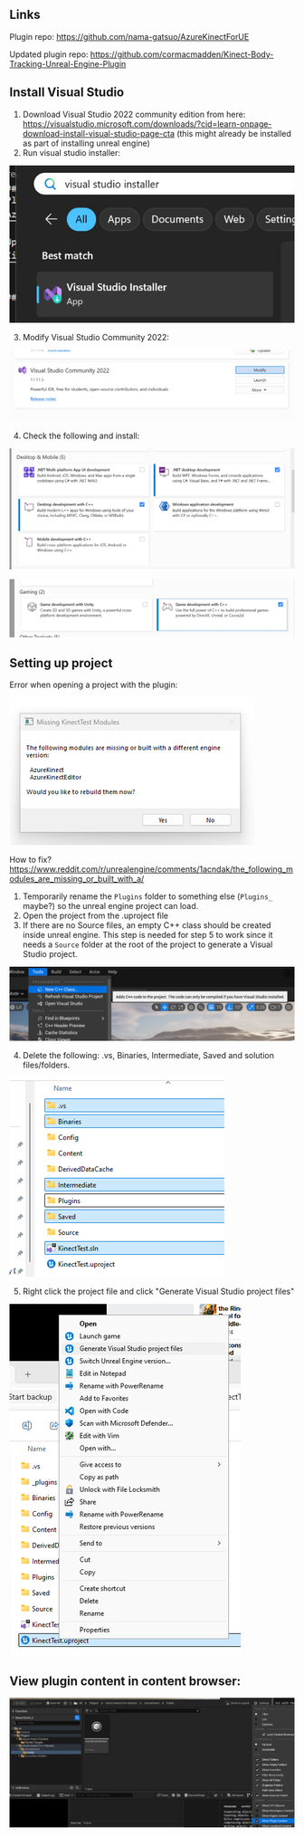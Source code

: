 ## Links

Plugin repo: https://github.com/nama-gatsuo/AzureKinectForUE

Updated plugin repo: https://github.com/cormacmadden/Kinect-Body-Tracking-Unreal-Engine-Plugin


## Install Visual Studio

1. Download Visual Studio 2022 community edition from here: https://visualstudio.microsoft.com/downloads/?cid=learn-onpage-download-install-visual-studio-page-cta (this might already be installed as part of installing unreal engine)
2. Run visual studio installer:

![Visual studio installer](./run-visual-studio-installer.png)

3. Modify Visual Studio Community 2022:

![Modify Visual Studio Community 2022](./modify-visual-studio.png)

4. Check the following and install:

![Install Desktop and Mobile](install-desktop-mobile.png)

![Install Gaming](install-gaming.png)

## Setting up project

Error when opening a project with the plugin:

![Missing Kinect Image Error](./missing-kinect-modules.png)

How to fix? https://www.reddit.com/r/unrealengine/comments/1acndak/the_following_modules_are_missing_or_built_with_a/

1. Temporarily rename the `Plugins` folder to something else (`Plugins_` maybe?) so the unreal engine project can load. 
2. Open the project from the .uproject file
3. If there are no Source files, an empty C++ class should be created inside unreal engine. This step is needed for step 5 to work since it needs a `Source` folder at the root of the project to generate a Visual Studio project.

![Missing Kinect Image Error](./create-empty-cpp-class.png)

4. Delete the following: .vs, Binaries, Intermediate, Saved and solution files/folders.

![Missing Kinect Image Error](./delete-old-source-artifacts.png)

5. Right click the project file and click "Generate Visual Studio project files"

![Missing Kinect Image Error](./generate-vs-project-files.png)


## View plugin content in content browser:

![Missing Kinect Image Error](./show-plugin-content.png)

